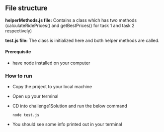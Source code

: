 ## File structure

 **helperMethods.js file:** Contains a class which has two methods (calculateRidePrices() and getBestPrices() for task 1 and task 2 respectively)

 **test.js file:** The class is initialized here and both helper methods are called.

#### Prerequisite
* have node installed on your computer
### How to run
* Copy the project to your local machine
* Open up your terminal
 * CD into challenge1Solution and run the below command

    ```
    node test.js
    ``` 
* You should see some info printed out in your terminal
